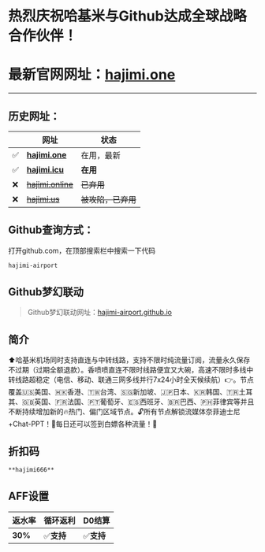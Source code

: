 # 热烈庆祝哈基米与Github达成全球战略合作伙伴！

# 最新官网网址：[hajimi.one](https://a.hajimi.one/9133b12e70e844549e90c5f929b1ed6b/OGE5MzM2)
---

## 历史网址：

||网址|状态|
|----|----|----|
|✅|[**hajimi.one**](https://hajimi.one/9133b12e70e844549e90c5f929b1ed6b/OGE5MzM2)|在用，最新|
|✅|[**hajimi.icu**](https://hajimi.icu/9133b12e70e844549e90c5f929b1ed6b/OGE5MzM2)|**在用**|
|❌|[~~hajimi.online~~](https://hajimi.one/9133b12e70e844549e90c5f929b1ed6b/OGE5MzM2)|~~已弃用~~|
|❌|[~~hajimi.us~~](https://hajimi.one/9133b12e70e844549e90c5f929b1ed6b/OGE5MzM2)|~~被攻陷，已弃用~~|

## Github查询方式：

打开github.com，在顶部搜索栏中搜索一下代码

```bash
hajimi-airport
```
## Github梦幻联动

> Github梦幻联动网址：[hajimi-airport.github.io](https://hajimi-airport.github.io/)

## 简介

⬆️哈基米机场同时支持直连与中转线路，支持不限时纯流量订阅，流量永久保存不过期（过期全额退款）。香喷喷直连不限时线路便宜又大碗，高速不限时多线中转线路超稳定（电信、移动、联通三网多线并行7x24小时全天候续航）👉。节点覆盖🇺🇸美国、🇭🇰香港、🇹🇼台湾、🇸🇬新加坡、🇯🇵日本、🇰🇷韩国、🇹🇷土耳其、🇬🇧英国、🇫🇷法国、🇵🇹葡萄牙、🇪🇸西班牙、🇧🇷巴西、🇵🇭菲律宾等并且不断持续增加新的🔥热门、偏门区域节点。🔓所有节点解锁流媒体奈菲迪士尼+Chat-PPT！🚩每日还可以签到白嫖各种流量！💊

## 折扣码

```bash
**hajimi666**
```

## AFF设置

|返水率|循环返利|D0结算|
|----|----|----|
|**30%**|✅**支持**|✅**支持**|


